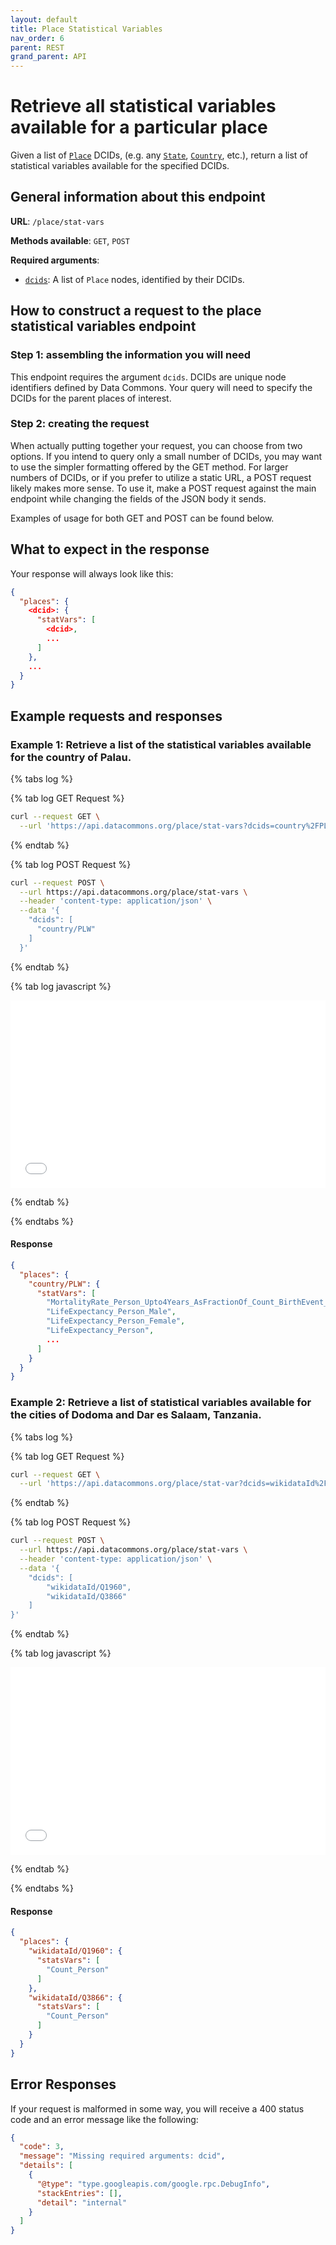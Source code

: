 ```yaml
---
layout: default
title: Place Statistical Variables
nav_order: 6
parent: REST
grand_parent: API
---
```


# Retrieve all statistical variables available for a particular place

Given a list of [`Place`](https://datacommons.org/browser/Place) DCIDs,
(e.g. any [`State`](https://datacommons.org/browser/State), [`Country`](https://datacommons.org/browser/Country), etc.), return a list of statistical variables available for the specified DCIDs.

## General information about this endpoint

**URL**: `/place/stat-vars`

**Methods available**: `GET`, `POST`

**Required arguments**:

*   [`dcids`](/glossary.html): A list of `Place` nodes, identified by their DCIDs.

## How to construct a request to the place statistical variables endpoint

### Step 1: assembling the information you will need

This endpoint requires the argument `dcids`. DCIDs are unique node identifiers defined by Data Commons. Your query will need to specify the DCIDs for the parent places of interest.

### Step 2: creating the request

When actually putting together your request, you can choose from two options. If you intend to query only a small number of DCIDs, you may want to use the simpler formatting offered by the GET method. For larger numbers of DCIDs, or if you prefer to utilize a static URL, a POST request likely makes more sense. To use it, make a POST request against the main endpoint while changing the fields of the JSON body it sends.

Examples of usage for both GET and POST can be found below.

## What to expect in the response

Your response will always look like this:

```json
{
  "places": {
    <dcid>: {
      "statVars": [
        <dcid>,
        ...
      ]
    },
    ...
  }
}
```

## Example requests and responses

### Example 1: Retrieve a list of the statistical variables available for the country of Palau.

<div>

{% tabs log %}

{% tab log GET Request %}

```bash
curl --request GET \
  --url 'https://api.datacommons.org/place/stat-vars?dcids=country%2FPLW'
```

{% endtab %}

{% tab log POST Request %}

```bash
curl --request POST \
  --url https://api.datacommons.org/place/stat-vars \
  --header 'content-type: application/json' \
  --data '{
    "dcids": [
      "country/PLW"
    ]
  }'
```

{% endtab %}

{% tab log javascript %}

<iframe width="100%" height="300" src="//jsfiddle.net/datacommonsorg/7dLstpav/7/embedded/" allowfullscreen="allowfullscreen" allowpaymentrequest frameborder="0"></iframe>

{% endtab %}

{% endtabs %}

<script src="/assets/js/tabs.js"></script>
</div>

#### Response

```json
{
  "places": {
    "country/PLW": {
      "statVars": [
        "MortalityRate_Person_Upto4Years_AsFractionOf_Count_BirthEvent_LiveBirth",
        "LifeExpectancy_Person_Male",
        "LifeExpectancy_Person_Female",
        "LifeExpectancy_Person",
        ...
      ]
    }
  }
}
```

### Example 2: Retrieve a list of statistical variables available for the cities of Dodoma and Dar es Salaam, Tanzania.

<div>

{% tabs log %}

{% tab log GET Request %}

```bash
curl --request GET \
  --url 'https://api.datacommons.org/place/stat-var?dcids=wikidataId%2FQ1960&dcids=wikidataId%2FQ3866'
```

{% endtab %}

{% tab log POST Request %}

```bash
curl --request POST \
  --url https://api.datacommons.org/place/stat-vars \
  --header 'content-type: application/json' \
  --data '{
	"dcids": [
		"wikidataId/Q1960",
		"wikidataId/Q3866"
	]
}'
```

{% endtab %}

{% tab log javascript %}

<iframe width="100%" height="300" src="//jsfiddle.net/datacommonsorg/gfc0a7d5/6/embedded/" allowfullscreen="allowfullscreen" allowpaymentrequest frameborder="0"></iframe>

{% endtab %}

{% endtabs %}

</div>

#### Response

```json
{
  "places": {
    "wikidataId/Q1960": {
      "statsVars": [
        "Count_Person"
      ]
    },
    "wikidataId/Q3866": {
      "statsVars": [
        "Count_Person"
      ]
    }
  }
}
```

## Error Responses

If your request is malformed in some way, you will receive a 400 status code and an error message like the following:

```json
{
  "code": 3,
  "message": "Missing required arguments: dcid",
  "details": [
    {
      "@type": "type.googleapis.com/google.rpc.DebugInfo",
      "stackEntries": [],
      "detail": "internal"
    }
  ]
}
```